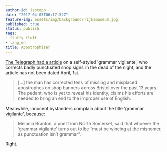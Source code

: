 ```yaml
---
author-id: isotopp
date: "2017-04-05T06:17:52Z"
feature-img: assets/img/background/rijksmuseum.jpg
published: true
status: publish
tags:
- fluffy fluff
- lang_en
title: Apostrophiser
---
```

[The Telegraph had a article](http://www.telegraph.co.uk/news/2017/04/03/revealed-self-styled-grammar-vigilante-corrects-badly-punctuated/?WT.mc_id=tmg_share_tw)
on a self-styled 'grammar vigilante', who corrects badly punctuated shop
signs in the dead of the night, and the article has not been dated April,
1st.

> […] the man has corrected tens of missing and misplaced apostrophes on
> shop banners across Bristol over the past 13 years. The pedant, who is yet
> to reveal his identity, claims his efforts are needed to bring an end to
> the improper use of English.

Meanwhile, innocent bystanders complain about the title 'grammar vigilante', because: 

> Melania Branton, a poet from North Somerset, said that whoever the
> ‘grammar vigilante’ turns out to be “must be wincing at the
> misnomer, as punctuation isn’t grammar”.

Right.

